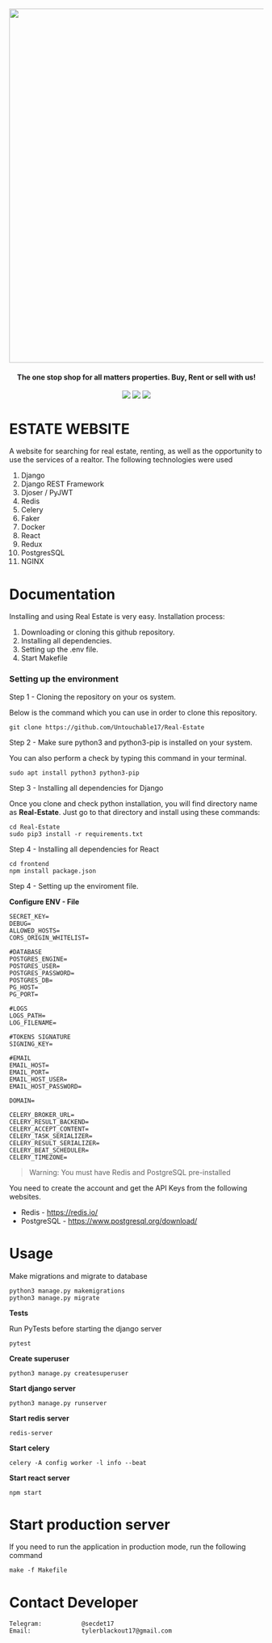 <h1 align="center">
    <a href="https://github.com/Untouchable17/Real-Estate">
        <img src="https://i.ibb.co/k4Kqmv6/2023-02-02-14-50-15.png" width="700">
    </a>
</h1>

<h4 align="center"> The one stop shop for all matters properties. Buy, Rent or sell with us! </h4>

<p align="center">
<a href="https://github.com/Untouchable17/Real-Estate"><img src="https://img.shields.io/static/v1?label=version&message=1.0.7&color=blue"></a>
<a href="https://github.com/Untouchable17/Real-Estate/issues?q=is:issue+is:closed"><img src="https://img.shields.io/github/issues-closed/bhavsec/reconspider?color=orange"></a>
<a href="https://github.com/Untouchable17/Real-Estate"><img src="https://i.ibb.co/k4Kqmv6/2023-02-02-14-50-15.png)"></a>


</p>

# ESTATE WEBSITE

A website for searching for real estate, renting, as well as the opportunity to use the services of a realtor. The following technologies were used

1. Django
2. Django REST Framework
3. Djoser / PyJWT
4. Redis
5. Celery
6. Faker
7. Docker
8. React
9. Redux
10. PostgresSQL
11. NGINX



# Documentation

Installing and using Real Estate is very easy. Installation process:

1. Downloading or cloning this github repository.
2. Installing all dependencies.
3. Setting up the .env file.
4. Start Makefile




### Setting up the environment

Step 1 - Cloning the repository on your os system.

Below is the command which you can use in order to clone this repository.
```
git clone https://github.com/Untouchable17/Real-Estate
```

Step 2 - Make sure python3 and python3-pip is installed on your system.

You can also perform a check by typing this command in your terminal.
```
sudo apt install python3 python3-pip
```

Step 3 - Installing all dependencies for Django

Once you clone and check python installation, you will find directory name as **Real-Estate**. Just go to that directory and install using these commands:
```
cd Real-Estate
sudo pip3 install -r requirements.txt
```

Step 4 - Installing all dependencies for React
```
cd frontend
npm install package.json 
```

Step 4 - Setting up the enviroment file.

**Configure ENV - File**

```
SECRET_KEY=
DEBUG=
ALLOWED_HOSTS=
CORS_ORIGIN_WHITELIST=

#DATABASE
POSTGRES_ENGINE=
POSTGRES_USER=
POSTGRES_PASSWORD=
POSTGRES_DB=
PG_HOST=
PG_PORT=

#LOGS
LOGS_PATH=
LOG_FILENAME=

#TOKENS SIGNATURE
SIGNING_KEY=

#EMAIL
EMAIL_HOST=
EMAIL_PORT=
EMAIL_HOST_USER=
EMAIL_HOST_PASSWORD=

DOMAIN=

CELERY_BROKER_URL=
CELERY_RESULT_BACKEND=
CELERY_ACCEPT_CONTENT=
CELERY_TASK_SERIALIZER=
CELERY_RESULT_SERIALIZER=
CELERY_BEAT_SCHEDULER=
CELERY_TIMEZONE=

```

> Warning: You must have Redis and PostgreSQL pre-installed

You need to create the account and get the API Keys from the following websites.

* Redis - https://redis.io/
* PostgreSQL - https://www.postgresql.org/download/

# Usage

Make migrations and migrate to database
```
python3 manage.py makemigrations
python3 manage.py migrate
```

**Tests**

Run PyTests before starting the django server
```
pytest
```

**Create superuser**

```
python3 manage.py createsuperuser
```

**Start django server**

```
python3 manage.py runserver
```

**Start redis server**
```
redis-server
```

**Start celery**

```
celery -A config worker -l info --beat
```


**Start react server**
```
npm start
```




# Start production server

If you need to run the application in production mode, run the following command

```
make -f Makefile 
```


# Contact Developer


    Telegram:           @secdet17
    Email:              tylerblackout17@gmail.com

